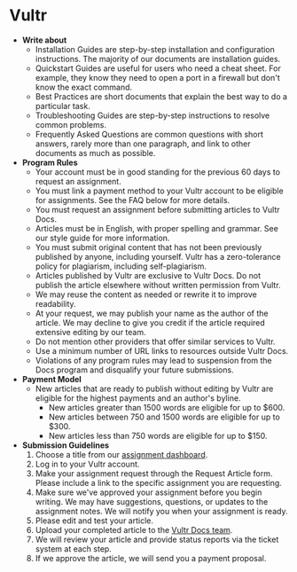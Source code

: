 # Vultr
- **Write about**
  - Installation Guides are step-by-step installation and configuration instructions. The majority of our documents are installation guides.
  - Quickstart Guides are useful for users who need a cheat sheet. For example, they know they need to open a port in a firewall but don't know the exact command.
  - Best Practices are short documents that explain the best way to do a particular task.
  - Troubleshooting Guides are step-by-step instructions to resolve common problems.
  - Frequently Asked Questions are common questions with short answers, rarely more than one paragraph, and link to other documents as much as possible.
- **Program Rules**
  - Your account must be in good standing for the previous 60 days to request an assignment.
  - You must link a payment method to your Vultr account to be eligible for assignments. See the FAQ below for more details.
  - You must request an assignment before submitting articles to Vultr Docs.
  - Articles must be in English, with proper spelling and grammar. See our style guide for more information.
  - You must submit original content that has not been previously published by anyone, including yourself. Vultr has a zero-tolerance policy for plagiarism, including self-plagiarism.
  - Articles published by Vultr are exclusive to Vultr Docs. Do not publish the article elsewhere without written permission from Vultr.
  - We may reuse the content as needed or rewrite it to improve readability.
  - At your request, we may publish your name as the author of the article. We may decline to give you credit if the article required extensive editing by our team.
  - Do not mention other providers that offer similar services to Vultr.
  - Use a minimum number of URL links to resources outside Vultr Docs.
  - Violations of any program rules may lead to suspension from the Docs program and disqualify your future submissions.
- **Payment Model**
  - New articles that are ready to publish without editing by Vultr are eligible for the highest payments and an author's byline.
    - New articles greater than 1500 words are eligible for up to $600.
    - New articles between 750 and 1500 words are eligible for up to $300.
    - New articles less than 750 words are eligible for up to $150.
- **Submission Guidelines**
  1. Choose a title from our [assignment dashboard](https://vultrdocs.notion.site/).
  2. Log in to your Vultr account.
  3. Make your assignment request through the Request Article form. Please include a link to the specific assignment you are requesting.
  4. Make sure we've approved your assignment before you begin writing. We may have suggestions, questions, or updates to the assignment notes. We will notify you when your assignment is ready.
  5. Please edit and test your article.
  6. Upload your completed article to the [Vultr Docs team](https://my.vultr.com/docs/submit/?_gl=1*1nfgymq*_ga*MTY0Mjc0MjYxNS4xNjY0NTEwMDI1*_ga_K6536FHN4D*MTY2NDUxMDAyNC4xLjAuMTY2NDUxMDAyNC4wLjAuMA..).
  7. We will review your article and provide status reports via the ticket system at each step.
  8. If we approve the article, we will send you a payment proposal.